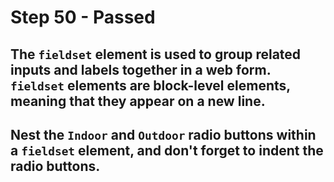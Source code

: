 # Step 50 - Passed
## The `fieldset` element is used to group related inputs and labels together in a web form. `fieldset` elements are block-level elements, meaning that they appear on a new line.

## Nest the `Indoor` and `Outdoor` radio buttons within a `fieldset` element, and don't forget to indent the radio buttons.